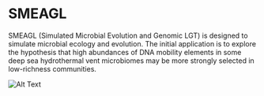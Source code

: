 # SMEAGL
SMEAGL (Simulated Microbial Evolution and Genomic LGT) is designed to simulate microbial ecology and evolution. The initial application is to explore the hypothesis that high abundances of DNA mobility elements in some deep sea hydrothermal vent microbiomes may be more strongly selected in low-richness communities.

![Alt Text](https://media.giphy.com/media/etOZAUqvVVfoNAEz4O/giphy.gif)


